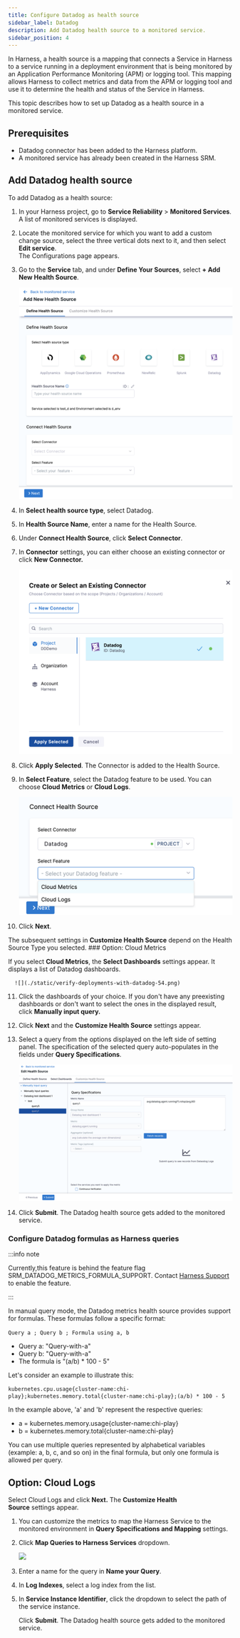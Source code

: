```yaml
---
title: Configure Datadog as health source
sidebar_label: Datadog
description: Add Datadog health source to a monitored service.
sidebar_position: 4
---
```


In Harness, a health source is a mapping that connects a Service in Harness to a service running in a deployment environment that is being monitored by an Application Performance Monitoring (APM) or logging tool. This mapping allows Harness to collect metrics and data from the APM or logging tool and use it to determine the health and status of the Service in Harness.

This topic describes how to set up Datadog as a health source in a monitored service.


## Prerequisites

- Datadog connector has been added to the Harness platform.
- A monitored service has already been created in the Harness SRM.

## Add Datadog health source

To add Datadog as a health source:

1. In your Harness project, go to **Service Reliability** > **Monitored Services**.  
   A list of monitored services is displayed.

2. Locate the monitored service for which you want to add a custom change source, select the three vertical dots next to it, and then select **Edit service**.  
   The Configurations page appears.

3. Go to the **Service** tab, and under **Define Your Sources**, select **+ Add New Health Source**.  

      ![](./static/verify-deployments-with-datadog-51.png)

4. In **Select health source type**, select Datadog.

5. In **Health Source Name**, enter a name for the Health Source.

6. Under **Connect Health Source**, click **Select Connector**.

7. In **Connector** settings, you can either choose an existing connector or click **New Connector.**

      ![](./static/verify-deployments-with-datadog-52.png)

8. Click **Apply Selected**. The Connector is added to the Health Source.

9. In **Select Feature**, select the Datadog feature to be used. You can choose **Cloud Metrics** or **Cloud Logs**.

      ![](./static/verify-deployments-with-datadog-53.png)

10. Click **Next**.

The subsequent settings in **Customize Health Source** depend on the Health Source Type you selected. ### Option: Cloud Metrics

If you select **Cloud Metrics**, the **Select Dashboards** settings appear. It displays a list of Datadog dashboards.

      ![](./static/verify-deployments-with-datadog-54.png)

11. Click the dashboards of your choice. If you don't have any preexisting dashboards or don't want to select the ones in the displayed result, click **Manually input query.**

12. Click **Next** and the **Customize Health Source** settings appear.

13. Select a query from the options displayed on the left side of setting panel. The specification of the selected query auto-populates in the fields under **Query Specifications**.

      ![](./static/verify-deployments-with-datadog-55.png)

14. Click **Submit**. The Datadog health source gets added to the monitored service.

### Configure Datadog formulas as Harness queries

:::info note 

Currently,this feature is behind the feature flag SRM_DATADOG_METRICS_FORMULA_SUPPORT. Contact [Harness Support](mailto:support@harness.io) to enable the feature.

:::


In manual query mode, the Datadog metrics health source provides support for formulas.
These formulas follow a specific format: 

```Query a ; Query b ; Formula using a, b```

* Query a: "Query-with-a"
* Query b: "Query-with-a"
* The formula is "(a/b) * 100 - 5"

Let's consider an example to illustrate this:


```
kubernetes.cpu.usage{cluster-name:chi-play};kubernetes.memory.total{cluster-name:chi-play};(a/b) * 100 - 5
```


In the example above, 'a' and 'b' represent the respective queries:

* a = kubernetes.memory.usage{cluster-name:chi-play}
* b = kubernetes.memory.total{cluster-name:chi-play}

You can use multiple queries represented by alphabetical variables (example: a, b, c, and so on) in the final formula, but only one formula is allowed per query.


## Option: Cloud Logs

Select Cloud Logs and click **Next.** The **Customize Health Source** settings appear.

1. You can customize the metrics to map the Harness Service to the monitored environment in **Query Specifications and Mapping** settings.

2. Click **Map Queries to Harness Services** dropdown.

      ![](./static/verify-deployments-with-datadog-56.png)

3. Enter a name for the query in **Name your Query**.

4. In **Log Indexes**, select a log index from the list.

5. In **Service Instance Identifier**, click the dropdown to select the path of the service instance.  
   
   Click **Submit**. The Datadog health source gets added to the monitored service.



